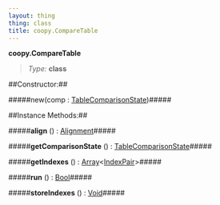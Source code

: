 ```yaml
---
layout: thing
thing: class
title: coopy.CompareTable
---
```

**coopy.CompareTable**



> *Type:* **class**



##Constructor:##

#####new(comp : <a href="../coopy/TableComparisonState.html" class="type">TableComparisonState</a>)#####



##Instance Methods:##


#####**align** () : <a href="../coopy/Alignment.html" class="type">Alignment</a>#####




#####**getComparisonState** () : <a href="../coopy/TableComparisonState.html" class="type">TableComparisonState</a>#####




#####**getIndexes** () : <a href="../Array.html" class="type">Array</a>&lt;<a href="../coopy/IndexPair.html" class="type">IndexPair</a>&gt;#####




#####**run** () : <a href="../Bool.html" class="type">Bool</a>#####




#####**storeIndexes** () : <a href="../Void.html" class="type">Void</a>#####




